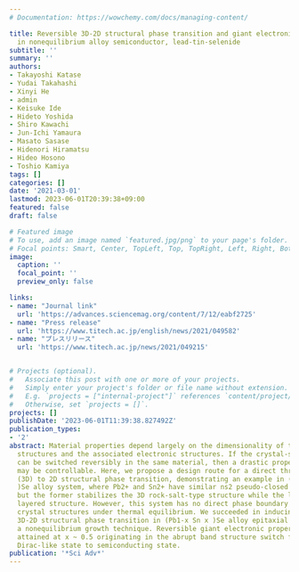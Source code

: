 ```yaml
---
# Documentation: https://wowchemy.com/docs/managing-content/

title: Reversible 3D-2D structural phase transition and giant electronic modulation
  in nonequilibrium alloy semiconductor, lead-tin-selenide
subtitle: ''
summary: ''
authors:
- Takayoshi Katase
- Yudai Takahashi
- Xinyi He
- admin
- Keisuke Ide
- Hideto Yoshida
- Shiro Kawachi
- Jun-Ichi Yamaura
- Masato Sasase
- Hidenori Hiramatsu
- Hideo Hosono
- Toshio Kamiya
tags: []
categories: []
date: '2021-03-01'
lastmod: 2023-06-01T20:39:38+09:00
featured: false
draft: false

# Featured image
# To use, add an image named `featured.jpg/png` to your page's folder.
# Focal points: Smart, Center, TopLeft, Top, TopRight, Left, Right, BottomLeft, Bottom, BottomRight.
image:
  caption: ''
  focal_point: ''
  preview_only: false

links:
- name: "Journal link"
  url: 'https://advances.sciencemag.org/content/7/12/eabf2725'
- name: "Press release"
  url: 'https://www.titech.ac.jp/english/news/2021/049582'
- name: "プレスリリース"
  url: 'https://www.titech.ac.jp/news/2021/049215'


# Projects (optional).
#   Associate this post with one or more of your projects.
#   Simply enter your project's folder or file name without extension.
#   E.g. `projects = ["internal-project"]` references `content/project/deep-learning/index.md`.
#   Otherwise, set `projects = []`.
projects: []
publishDate: '2023-06-01T11:39:38.827492Z'
publication_types:
- '2'
abstract: Material properties depend largely on the dimensionality of the crystal
  structures and the associated electronic structures. If the crystal-structure dimensionality
  can be switched reversibly in the same material, then a drastic property change
  may be controllable. Here, we propose a design route for a direct three-dimensional
  (3D) to 2D structural phase transition, demonstrating an example in (Pb1-x Sn x
  )Se alloy system, where Pb2+ and Sn2+ have similar ns2 pseudo-closed shell configurations,
  but the former stabilizes the 3D rock-salt-type structure while the latter a 2D
  layered structure. However, this system has no direct phase boundary between these
  crystal structures under thermal equilibrium. We succeeded in inducing the direct
  3D-2D structural phase transition in (Pb1-x Sn x )Se alloy epitaxial films by using
  a nonequilibrium growth technique. Reversible giant electronic property change was
  attained at x ~ 0.5 originating in the abrupt band structure switch from gapless
  Dirac-like state to semiconducting state.
publication: '*Sci Adv*'
---
```

